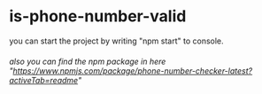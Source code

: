 # is-phone-number-valid

you can start the project by writing "npm start" to console. 
###### also you can find the npm package in here "https://www.npmjs.com/package/phone-number-checker-latest?activeTab=readme"
